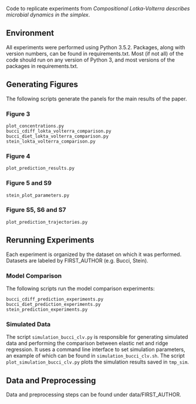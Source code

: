 Code to replicate experiments from *Compositional Lotka-Volterra describes microbial dynamics in the simplex*.

## Environment
All experiments were performed using Python 3.5.2. Packages, along with version numbers, can be found in requirements.txt. Most (if not all) of the code should run on any version of Python 3, and most versions of the packages in requirements.txt.

## Generating Figures
The following scripts generate the panels for the main results of the paper.

### Figure 3
```
plot_concentrations.py
bucci_cdiff_lokta_volterra_comparison.py
bucci_diet_lokta_volterra_comparison.py
stein_lokta_volterra_comparison.py
```

### Figure 4
```
plot_prediction_results.py
```

### Figure 5 and S9
```
stein_plot_parameters.py
```

### Figure S5, S6 and S7
```
plot_prediction_trajectories.py
```



## Rerunning Experiments
Each experiment is organized by the dataset on which it was performed. Datasets are labeled by FIRST_AUTHOR (e.g. Bucci, Stein).

### Model Comparison
The following scripts run the model comparison experiments:

```
bucci_cdiff_prediction_experiments.py
bucci_diet_prediction_experiments.py
stein_prediction_experiments.py
```

### Simulated Data
The script ```simulation_bucci_clv.py``` is responsible for generating simulated data and performing the comparison between elastic net and ridge regression. It uses a command line interface to set simulation parameters, an example of which can be found in ```simulation_bucci_clv.sh```. The script ```plot_simulation_bucci_clv.py``` plots the simulation results saved in ```tmp_sim```.

## Data and Preprocessing
Data and preprocessing steps can be found under data/FIRST_AUTHOR.